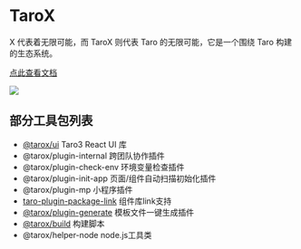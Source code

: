# TaroX

X 代表着无限可能，而 TaroX 则代表 Taro 的无限可能，它是一个围绕 Taro 构建的生态系统。

[点此查看文档](https://lexmin0412.github.io/tarox)

<a href="https://lexmin0412.github.io/tarox"><img src="https://user-images.githubusercontent.com/24385370/140790534-91795576-6b9f-48ff-af3a-2a6cc3c729ee.png" /></a>

## 部分工具包列表

- [@tarox/ui](https://github.com/lexmin0412/tarox-ui) Taro3 React UI 库
- @tarox/plugin-internal  跨团队协作插件
- @tarox/plugin-check-env  环境变量检查插件
- @tarox/plugin-init-app  页面/组件自动扫描初始化插件
- @tarox/plugin-mp  小程序插件
- [taro-plugin-package-link](https://github.com/lexmin0412/tarox-plugin-package-link) 组件库link支持
- [@tarox/plugin-generate](https://github.com/lexmin0412/tarox-plugin-generate) 模板文件一键生成插件
- [@tarox/build](https://github.com/lexmin0412/tarox-build)  构建脚本
- @tarox/helper-node  node.js工具类


